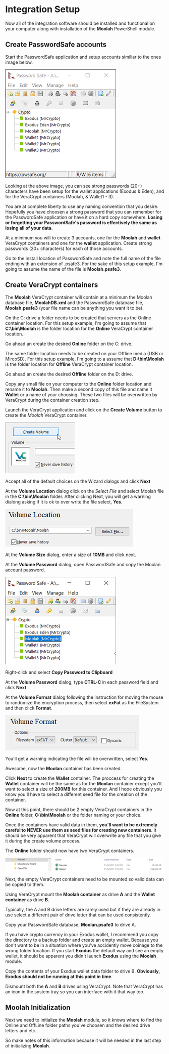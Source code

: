 # Integration Setup

Now all of the integration software should be installed and functional on your computer along with installation of the **Moolah** PowerShell module.

## Create PasswordSafe accounts

Start the PasswordSafe application and setup accounts similiar to the ones image below.

[![PasswordSafe](images/PasswordSafe.png)](images/PasswordSafe.png)

Looking at the above image, you can see strong passwords (20+) characters have been setup for the wallet applications (Exodus & Eden), and for the VeraCrypt containers (Moolah, & Wallet1 - 3).

You are at complete liberty to use any naming convention that you desire.  Hopefully you have choosen a strong password that you can remember for the PasswordSafe application or have it on a hard copy somewhere.  **Losing or forgetting your PasswordSafe's password is effectively the same as losing all of your data**.

At a minimum you will to create 3 accounts, one for the **Moolah** and **wallet** VeraCrypt containers and one for the **wallet** application.  Create strong passwords (20+ characters) for each of those accounts.

Go to the install location of PasswordSafe and note the full name of the file ending with an extension of .psafe3.  For the sake of this setup example, I'm going to assume the name of the file is **Moolah.psafe3**.

## Create VeraCrypt containers

The **Moolah** VeraCrypt container will contain at a minimum the Moolah database file, **MoolahDB.xml** and the PasswordSafe database file, **Moolah.psafe3** (your file name can be anything you want it to be).

On the C: drive a folder needs to be created that servers as the Online container location.  For this setup example, I'm going to assume that **C:\bin\Moolah** is the folder location for the **Online** VeraCrypt container location.

Go ahead an create the desired **Online** folder on the C: drive.

The same folder location needs to be created on your Offline media (USB or MircoSD).  For this setup example, I'm going to a assume that
**D:\bin\Moolah** is the folder location for **Offline** VeraCrypt container location.

Go ahead an create the desired **Offline** folder on the D: drive.

Copy any small file on your computer to the **Online** folder location and rename it to **Moolah**.  Then make a second copy of this file and name it **Wallet** or a name of your choosing.  These two files will be overwritten by VeraCrypt during the container creation step.

Launch the VeraCrypt application and click on the **Create Volume** button to create the *Moolah* VeraCrypt container.

[![CreateVolume](images/VeraCryptCreate.png)](images/VeraCryptCreate.png)

Accept all of the default choices on the Wizard dialogs and click **Next**

At the **Volume Location** dialog click on the *Select File* and select Moolah file in the **C:\bin\Moolan** folder. After clicking Next, you will get a warning dialong asking if it is ok to over write the file select, **Yes**.

[![VolumeLocation](images/VolumeLocation.png)](images/VolumeLocation.png)

At the **Volume Size** dialog, enter a size of **10MB** and click next.

At the **Volume Password** dialog, open PasswordSafe and copy the Moolan account password.

[![PasswordSafeM](images/PasswordSafeM.png)](images/PasswordSafeM.png)

Right-click and select **Copy Password to Clipboard**

At the **Volume Password** dialog, type **CTRL-C** in each password field and click **Next**

At the **Volume Format** dialog following the instruction for moving the mouse to randomize
the encryption process, then select **exFat** as the FileSystem and then click **Format**.

[![VolumeFormat](images/VolumeFormat.png)](images/VolumeFormat.png)

You'll get a warning indicating the file will be overwritten, select **Yes**.

Awesome, now the **Moolan** container has been created.

Click **Next** to create the **Wallet** container.  The proccess for creating the **Wallet** container will be the same as for the **Moolan** container except you'll want to select a size of **200MB** for this container.  And I hope obviously you know you'll have to select a different seed file for the creation of the container.

Now at this point, there should be 2 empty VeraCrypt containers in the **Online** folder, **C:\bin\Moolah** or the folder naming or your choice.

Once the containers have valid data in them, **you'll want to be extremely careful to NEVER use them as seed files for creating new containers**. It should be very apparent that VeraCrypt will overwrite any file that you give it during the create volume process.

The **Online** folder should now have two VeraCrypt containers.

[![MoolahOnline](images/MoolahOnline.png)](images/MoolahOnline.png)

Next, the empty VeraCrypt containers need to be mounted so valid data can be copied to them.

Using VeraCrypt mount the **Moolah container** as drive **A** and the **Wallet container** as drive **B**.

Typically, the A and B drive letters are rarely used but if they are already in use select a different pair of drive letter that can be used consistently.

Copy your PasswordSafe database, **Moolan.psafe3** to drive A.

If you have crypto currency in your Exodus wallet, I recommend you copy the directory to a backup folder and create an empty wallet. Because you don't want to be in a situation where you've accidently move coinage to the wrong folder location. If you start **Exodus** the default way and see an empty wallet, it should be apparent you didn't launch **Exodus** using the **Moolah** module.

Copy the contents of your Exodus wallet data folder to drive B.  **Obviously, Exodus should not be running at this point in time**.

Dismount both the **A** and **B** drives using VeraCrypt.  Note that VeraCrypt has an icon in the system tray so you can interface with it that way too.

## Moolah Initialization

Next we need to initialize the **Moolah** module, so it knows where to find the Online and OffLine folder paths you've choosen and the desired drive letters and etc...

So make notes of this information because it will be needed in the last step of initializing **Moolah**.
